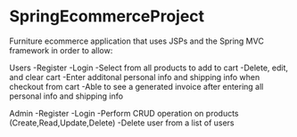 # SpringEcommerceProject

Furniture ecommerce application that uses JSPs and the Spring MVC framework in order to allow:

Users
-Register
-Login
-Select from all products to add to cart
-Delete, edit, and clear cart
-Enter additonal personal info and shipping info when checkout from cart
-Able to see a generated invoice after entering all personal info and shipping info


Admin
-Register
-Login
-Perform CRUD operation on products (Create,Read,Update,Delete)
-Delete user from a list of users
